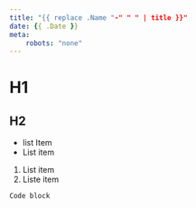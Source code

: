 ```yaml
---
title: "{{ replace .Name "-" " " | title }}"
date: {{ .Date }}
meta:
    robots: "none"
---
```

# H1
## H2

* list Item
* List item

1. List item
2. Liste item

```
Code block
```
